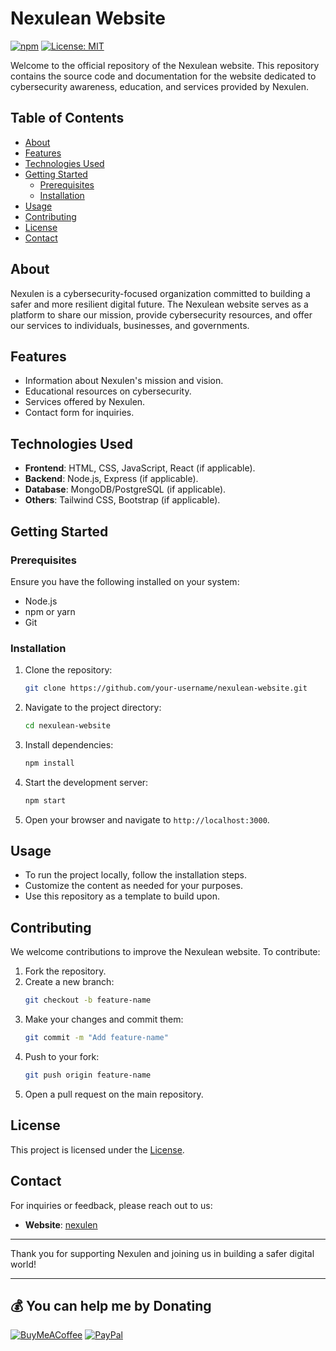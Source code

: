# Nexulean Website



[![npm](https://img.shields.io/npm/v/fengari.svg)](https://github.com/stalin-143)
[![License: MIT](https://img.shields.io/badge/License-MIT-yellow.svg)](https://opensource.org/licenses/MIT)







Welcome to the official repository of the Nexulean website. This repository contains the source code and documentation for the website dedicated to cybersecurity awareness, education, and services provided by Nexulen.

## Table of Contents

- [About](#about)
- [Features](#features)
- [Technologies Used](#technologies-used)
- [Getting Started](#getting-started)
  - [Prerequisites](#prerequisites)
  - [Installation](#installation)
- [Usage](#usage)
- [Contributing](#contributing)
- [License](#license)
- [Contact](#contact)

## About

Nexulen is a cybersecurity-focused organization committed to building a safer and more resilient digital future. The Nexulean website serves as a platform to share our mission, provide cybersecurity resources, and offer our services to individuals, businesses, and governments.

## Features

- Information about Nexulen's mission and vision.
- Educational resources on cybersecurity.
- Services offered by Nexulen.
- Contact form for inquiries.

## Technologies Used

- **Frontend**: HTML, CSS, JavaScript, React (if applicable).
- **Backend**: Node.js, Express (if applicable).
- **Database**: MongoDB/PostgreSQL (if applicable).
- **Others**: Tailwind CSS, Bootstrap (if applicable).

## Getting Started

### Prerequisites

Ensure you have the following installed on your system:

- Node.js
- npm or yarn
- Git

### Installation

1. Clone the repository:
   ```bash
   git clone https://github.com/your-username/nexulean-website.git
   ```

2. Navigate to the project directory:
   ```bash
   cd nexulean-website
   ```

3. Install dependencies:
   ```bash
   npm install
   ```

4. Start the development server:
   ```bash
   npm start
   ```

5. Open your browser and navigate to `http://localhost:3000`.

## Usage

- To run the project locally, follow the installation steps.
- Customize the content as needed for your purposes.
- Use this repository as a template to build upon.

## Contributing

We welcome contributions to improve the Nexulean website. To contribute:

1. Fork the repository.
2. Create a new branch:
   ```bash
   git checkout -b feature-name
   ```
3. Make your changes and commit them:
   ```bash
   git commit -m "Add feature-name"
   ```
4. Push to your fork:
   ```bash
   git push origin feature-name
   ```
5. Open a pull request on the main repository.

## License

This project is licensed under the [License](LICENSE).

## Contact

For inquiries or feedback, please reach out to us:

- **Website**: [nexulen](https://nexulen.github.io/nexulen/)

---

Thank you for supporting Nexulen and joining us in building a safer digital world!

---

 ## 💰 You can help me by Donating
  [![BuyMeACoffee](https://img.shields.io/badge/Buy%20Me%20a%20Coffee-ffdd00?style=for-the-badge&logo=buy-me-a-coffee&logoColor=black)](https://buymeacoffee.com/stali.n) [![PayPal](https://img.shields.io/badge/PayPal-00457C?style=for-the-badge&logo=paypal&logoColor=white)](https://paypal.me/stalinStanlyjohn) 




